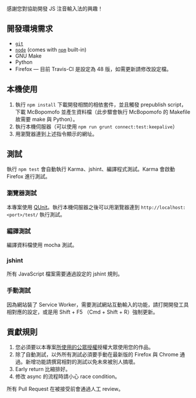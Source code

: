 感謝您對協助開發 JS 注音輸入法的興趣！

## 開發環境需求

* [`git`](http://git-scm.com/)
* [`node`](http://nodejs.org/) (comes with [`npm`](http://npmjs.org/) built-in)
* GNU Make
* Python
* Firefox –– 目前 Travis-CI 是設定為 48 版，如需更新請修改設定檔。


## 本機使用

1. 執行 `npm install` 下載開發相關的相依套件，並且觸發 prepublish script，下載 McBopomofo 並產生資料檔（此步驟會執行 McBopomofo 的 Makefile 故需要 make 與 Python）。
2. 執行本機伺服器（可以使用 `npm run grunt connect:test:keepalive`）
3. 用瀏覽器連到上述指令顯示的網址。

## 測試

執行 `npm test` 會自動執行 Karma、jshint、編譯程式測試。Karma 會啟動 Firefox 進行測試。

### 瀏覽器測試

本專案使用 [QUnit](http://qunitjs.com/)。執行本機伺服器之後可以用瀏覽器連到 `http://localhost:<port>/test/` 執行測試。

### 編譯測試

編譯資料檔使用 mocha 測試。

### jshint

所有 JavaScript 檔案需要通過設定的 jshint 規則。

### 手動測試

因為網站裝了 Service Worker，需要測試網站互動輸入的功能，請打開開發工具相對應的設定，或是用 Shift + F5 （Cmd + Shift + R）強制更新。

## 貢獻規則

1. 您必須要以本專案[所使用的公眾授權](./LICENSE)授權大眾使用您的作品。
2. 除了自動測試，以外所有測試必須要手動在最新版的 Firefox 與 Chrome 通過。新增功能請撰寫相對的測試以免未來被別人搞壞。
3. Early return 比縮排好。
4. 修改 async 的流程時請小心 race condition。

所有 Pull Request 在被接受前會通過人工 review。
